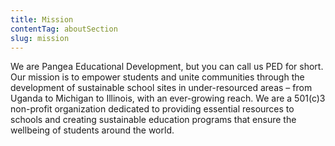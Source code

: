 ```yaml
---
title: Mission
contentTag: aboutSection
slug: mission
---
```


We are Pangea Educational Development, but you can call us PED for short. Our mission is to empower students and unite communities through the development of sustainable school sites in under-resourced areas – from Uganda to Michigan to Illinois, with an ever-growing reach. We are a 501(c)3 non-profit organization dedicated to providing essential resources to schools and creating sustainable education programs that ensure the wellbeing of students around the world.
